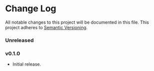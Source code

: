 # Change Log
All notable changes to this project will be documented in this file.
This project adheres to [Semantic Versioning](http://semver.org/).

### Unreleased

### v0.1.0

* Initial release.
